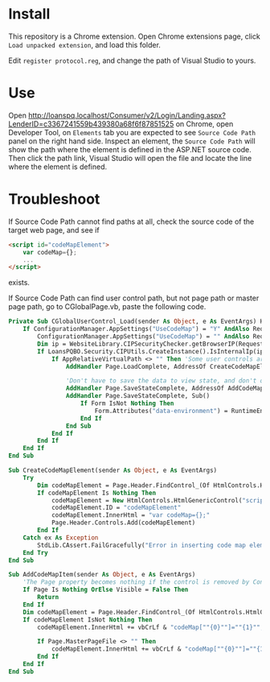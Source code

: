 
# Install #
This repository is a Chrome extension. Open Chrome extensions page, click `Load unpacked extension`, and load this folder.

Edit `register protocol.reg`, and change the path of Visual Studio to yours.

# Use

Open http://loanspq.localhost/Consumer/v2/Login/Landing.aspx?LenderID=c3367241559b439380a68f6f87851525 on Chrome, open Developer Tool, on `Elements` tab you are expected to see `Source Code Path` panel on the right hand side.
Inspect an element, the `Source Code Path` will show the path where the element is defined in the ASP.NET source code.
Then click the path link, Visual Studio will open the file and locate the line where the element is defined.

# Troubleshoot

If Source Code Path cannot find paths at all, check the source code of the target web page, and see if 

```html
<script id="codeMapElement">
    var codeMap={};
    ...
</script>
```
exists.

If Source Code Path can find user control path, but not page path or master page path, go to CGlobalPage.vb, paste the following code.

```vb
Private Sub CGlobalUserControl_Load(sender As Object, e As EventArgs) Handles Me.Load
	If ConfigurationManager.AppSettings("UseCodeMap") = "Y" AndAlso Request.QueryString("UseCodeMap") <> "N" OrElse
		ConfigurationManager.AppSettings("UseCodeMap") = "" AndAlso Request.QueryString("UseCodeMap") = "Y" Then
		Dim ip = WebsiteLibrary.CIPSecurityChecker.getBrowserIP(Request)
		If LoansPQBO.Security.CIPUtils.CreateInstance().IsInternalIp(ip) AndAlso ConfigurationManager.AppSettings("UseCodeMap") <> "N" Then
			If AppRelativeVirtualPath <> "" Then 'Some user controls are defined in a library. In this case AppRelativeVirtualPath is empty.
				AddHandler Page.LoadComplete, AddressOf CreateCodeMapElement

				'Don't have to save the data to view state, and don't output if the control is not visible.
				AddHandler Page.SaveStateComplete, AddressOf AddCodeMapItem
				AddHandler Page.SaveStateComplete, Sub()
					If Form IsNot Nothing Then
						Form.Attributes("data-environment") = RuntimeEnvironment.ToString()
					End If
				End Sub
			End If
		End If
	End If
End Sub

Sub CreateCodeMapElement(sender As Object, e As EventArgs)
	Try
		Dim codeMapElement = Page.Header.FindControl_(Of HtmlControls.HtmlGenericControl)("codeMapElement")
		If codeMapElement Is Nothing Then
			codeMapElement = New HtmlControls.HtmlGenericControl("script")
			codeMapElement.ID = "codeMapElement"
			codeMapElement.InnerHtml = "var codeMap={};"
			Page.Header.Controls.Add(codeMapElement)
		End If
	Catch ex As Exception
		StdLib.CAssert.FailGracefully("Error in inserting code map element.", ex)
	End Try
End Sub

Sub AddCodeMapItem(sender As Object, e As EventArgs)
	'The Page property becomes nothing if the control is removed by Controls.Clear().
	If Page Is Nothing OrElse Visible = False Then
		Return
	End If
	Dim codeMapElement = Page.Header.FindControl_(Of HtmlControls.HtmlGenericControl)("codeMapElement")
	If codeMapElement IsNot Nothing Then
		codeMapElement.InnerHtml += vbCrLf & "codeMap[""{0}""]=""{1}"";".Format_(Me.ClientID, Web.HttpUtility.JavaScriptStringEncode(Server.MapPath(AppRelativeVirtualPath)))

		If Page.MasterPageFile <> "" Then
			codeMapElement.InnerHtml += vbCrLf & "codeMap[""{0}""]=""{1}"";".Format_("__Master", Web.HttpUtility.JavaScriptStringEncode(Server.MapPath(Page.MasterPageFile)))
		End If
	End If
End Sub
```
